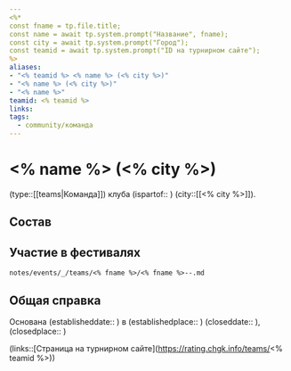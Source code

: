 ```yaml
---
<%*
const fname = tp.file.title;
const name = await tp.system.prompt("Название", fname);
const city = await tp.system.prompt("Город");
const teamid = await tp.system.prompt("ID на турнирном сайте");
%>
aliases:
- "<% teamid %> <% name %> (<% city %>)"
- "<% name %> (<% city %>)"
- "<% name %>"
teamid: <% teamid %>
links:
tags: 
  - community/команда
---
```

# <% name %> (<% city %>)

(type::[[teams|Команда]]) клуба (ispartof:: ) (city::[[<% city %>]]).

## Состав

## Участие в фестивалях

```{.include shift-heading-level-by=1}
notes/events/_/teams/<% fname %>/<% fname %>--.md
```

## Общая справка

Основана (establisheddate:: ) в (establishedplace:: ) (closeddate:: ), (closedplace:: )

(links::[Страница на турнирном сайте](https://rating.chgk.info/teams/<% teamid %>))


